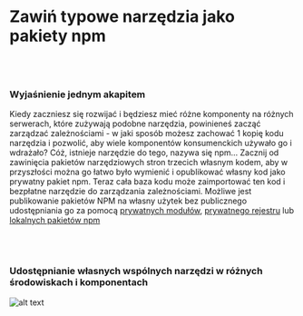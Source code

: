 # Zawiń typowe narzędzia jako pakiety npm

<br/><br/>

### Wyjaśnienie jednym akapitem

Kiedy zaczniesz się rozwijać i będziesz mieć różne komponenty na różnych serwerach, które zużywają podobne narzędzia, powinieneś zacząć zarządzać zależnościami - w jaki sposób możesz zachować 1 kopię kodu narzędzia i pozwolić, aby wiele komponentów konsumenckich używało go i wdrażało? Cóż, istnieje narzędzie do tego, nazywa się npm... Zacznij od zawinięcia pakietów narzędziowych stron trzecich własnym kodem, aby w przyszłości można go łatwo było wymienić i opublikować własny kod jako prywatny pakiet npm. Teraz cała baza kodu może zaimportować ten kod i bezpłatne narzędzie do zarządzania zależnościami. Możliwe jest publikowanie pakietów NPM na własny użytek bez publicznego udostępniania go za pomocą [prywatnych modułów](https://docs.npmjs.com/private-modules/intro), [prywatnego rejestru](https://npme.npmjs.com/docs/tutorials/npm-enterprise-with-nexus.html) lub [lokalnych pakietów npm](https://medium.com/@arnaudrinquin/build-modular-application-with-npm-local-modules-dfc5ff047bcc)

<br/><br/>

### Udostępnianie własnych wspólnych narzędzi w różnych środowiskach i komponentach

![alt text](/assets/images/Privatenpm.png "Structuring solution by components")
